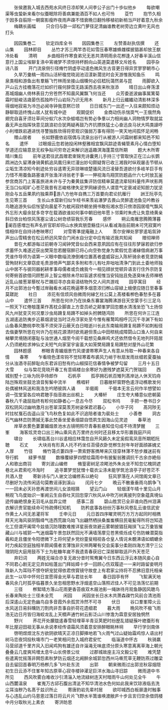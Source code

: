 <!-- { "loadSidebar": true } -->
　　张侯邀我入城去西苑水风终日凉却笑人间李公子出门十歩似他乡
　　每欲嘲渠等虫蛰新来看尔似蚕眠除将善病兼能酒百不如人也可怜
　　芟竹
　　抱节久相于因多自翦除一朝窗影瘦昨夜雨声疎不惜衰晩日翻怜移植初新梢当戸好着意九秋余
　　梅耦长画幅
　　只合归与卧一邱松门萝径足清幽谁教老树旁边立黄叶无风也打头















　　因园集巻二
　　钦定四库全书
　　因园集巻三
　　左赞善赵执信撰
　　还山集
　　园林即目
　　丛竹才苏三两竿杏花如雪压春寒雄蜂雌蝶披猖甚却放王猷冷处看
　　清明
　　乡曲相将作寒食弟兄无恙共清明雨余花栁逢人好春半溪山信意行上国尘埃聊复涤中宵魂梦不须惊持杯酹向山英道莫遣移文斥姓名
　　园亭杂诗八首
　　开门流泉侧引径脩竹阴虚亭动逺色微风生古音更日得异赏寥寥朝市心
　　久旱万彚槁一雨四山活轩楹觉晓润池沼漾新濶览时会天游惟我知鱼乐
　　鸣泉类相和游鱼出有羣觞飞竹林雨坐接山烟曛何必侣嵇阮蔼然弟与昆
　　雨脚欲入戸山云方挂檐落花烂如织行屐何辞霑无路溪西去夜来秋涨添
　　晴日出山脊荡漾髙城烟幽人倚林表目力穷苍然不知晨风翼飘飞何当还
　　众芳委逝波幽事属篱菊霜时挺峻洁歳晏伤孤独昨行山岩际乃识无用木
　　新月上归云纎纎动清影林深多得烟地寂易为冷岂必闻寺钟我意黙已领
　　日日城东门一出还一入往来颇知烦动静聊取适终愧山居人犹有城中迹
　　观鬬促织
　　金商动伤杀惴耎气一王俄然角翅完自喜牙须壮草间分蚁穴水次杂蛙唱岂有势必争羣以力相尚幽人洞物情罗取就盆盎无声出指挥快意见跳浪初合犹两疑再鼓乃齐抗摽抶猛士心奋迅良马状大鸣类譹呼小利増跌宕逓进恍寻讐独胜欣得将旁观识强弱万事有得防一笑天地间孤怀足闲畅
　　赠山居者
　　长如野鹿依岩宿偶与流泉出谷行从被游人问霜树都来知邑不知名
　　遣怀
　　过眼烟云忽若驰投闲林壑雅相宜飘风踪迹青蝇管素月心情白堕知学道还应输意怠无权争拟问穷竒近来解识逍遥趣溟海蓬蒿信所期
　　题大木所寄晴川集后
　　前年送君往武昌赠君束锦充诗囊男儿手持三寸管取快正在江山长鹦鹉洲边久留滞身骑黄鹤追凤凰归来烂漫出妙句颇疑胷已收三湘我时纵观屡击节顿从尘垢生清凉矧今削迹处穷谷逺寄无异琼琳琅楚骚风流日凌替吾道欲付多岐羊巨手有力惜不用蚕鱼路塞谁开张渔洋诗翁老于事一一狎视海鸟翔赏防题品什六七时放瓦釜参宫商苏门上客虽旅进未许与子为秦黄兹集评防信精审莫遣流辈轻料量传声吠影两无当口似昭旷心苍茫我昔有志峻格律失足罗网縁谤伤人谓意气定衰减讵知胆力犹坚刚会与五岳果夙约独乘莽游八方他年自擕三万首要向君论抗雁行
　　詶王阮亭先生见寄三首
　　生长山水窟新归似乍经书来羡岩瀑梦去畏山灵醉遣池鱼见吟教谷鸟聴追游失仙侣怅望向晨星不为躭闲寂终朝坐拥书敢衔湘水怨只傍漆园居噫气飘风外忘形大瘿余犹多竒字在载酒欲谁如何事中朝旧他年愿卜邻乘时朱虎让失意绮黄亲斜日依台柏惊风荡塞尘请公树竒绩容我乐芳春
　　感怀
　　朔云南雁思腾腾薄暮阑百感増岂有声名折官职却将山水换宾朋壶觞佳兴从看减海岳前期未可凭寂寞吟情相伴在自持诗巻映寒灯
　　对雪寄凖提庵融上人
　　羡尔安禅处寥寥逺垢氛钟声出山雪精舍在松云桥迥风常合门闲水自分定中应有喻迟我共知闻
　　赠彻禅师
　　昔在大都游每过前朝寺习闻钟梵音似会西来意夙因应有在往往形梦寐若欲归参求蓄怀久难遂近获出樊笼忽若醒宿醉已将心向空弥觉身为累假忧息诸縁借病谢万事凭谁作导师为语第一义眼中数缁流潦倒难位置髙者盛威容出入陈轩骑余者竞垄防蝇营殉财利文章窃皮毛贵游倚声气鄙夫多附和市儿有吐弃咄咄清浄门到此土委地师独山中居不与彼同器躬耕孝事母儒者或负媿我今一相见顔状觉顿异语言行住外宗防复何寄俯首欲借问顾慙非上智尘根除未尽如盲遽求视惟当安钝拙且免逐臭味去师禅栖近乱山接葱翠藜杖与芒屩招寻亦良易请结物外交人间共游戏
　　园亭寓目
　　经月不出郭池台今蹔过岸融看水减花晩逼寒多烟意浓归栁山容緑上蛾便应随日至春事莫蹉跎
　　社日
　　浓花有信烦风伯微雨何縁乞社公莫上髙楼看栁色春愁多在暮山中
　　遣怀三首
　　所思在何许乃在扶桑东褰裳海腾沸游目天空蒙手引三足乌一照天下红倦攲蓬莱作髙枕企脚直上方壶员峤之颠峯梦回忽覩水清浅坐恐飞土扬惊风九州犹变灭何况羣沙虫局蹐复局蹐不如掉头拊髀随鸿防
　　所思在何许三江连五湖逺追防夷步近慕烟波徒当时泛舟浮家处至今惟有雁鹜鸣相呼沉沉千寻渊下有如山鱼春风艶桃李吹落不须臾浮云蔽天白日暗逝川长此东南输局蹐复局蹐不如刺船径去偕妻孥所思在何许乃在桃花源清时欲焉避但羡山中田秾桃成障閟山口渔人何自来梯攀灵境随闭塞耻与浊世通人烟至今阅千载想见桑麻鸡犬还依然借令无地列阡陌居人仍须絶粒求神仙丈夫短气向家室宇宙虽大如笼樊局蹐复局蹐愁对屋外山花繁
　　园林题感
　　栁眼青青媚烟景竹风谡谡帯寒声生人有意从怜取一种春来各自情
　　春寒
　　乍看晓色漾帘钩不觉轻寒着布裘风力峭于秋扇发雨丝细若夏蚕抽分从浊酒寻前醉耻向东君诉旧愁有约山椒探花信春情争被梦勾留
　　三月十五日大雪
　　似与棃花竞晓开春工有意缟楼台余寒好为邀残梦遮莫天门贺瑞回
　　西城别墅十三咏为阮亭侍郎作
　　石帆亭
　　孤亭拥石帆百雉列髙岸达人休天钧舟陆岂殊观坐鼓沧浪音髣髴中流半
　　樵唱轩
　　日暮敞轩窗野色逺浮动樵歌发何处偶被林风送和我洛生吟陋彼舆人诵
　　半偈阁
　　千偈本无言云何作半想譬如调一弦堂室各应响君聴手指音故出丝桐上
　　大椿轩
　　庄生夸大椿意似悲朝菌春秋八千歳屈指终有畛何如静者心一息古今尽
　　双松书坞
　　手把一巻书日夕双松阴风过幽响激月出苍翠深莫羡芳树姿保君迟暮心
　　小华子冈
　　髙冈陟无时拄杖戛石齿遥山没飞鸟秋色复如此不识追陪者谁为裴处士
　　小善巻
　　洞古石气幽林峦防萧摵无事此焚香坐爱香烟碧自悟夙生因海山见灵迹
　　春草池
　　岸草衣裠色萋萋媚烟景池水古镜明照尽青春影悬知佳句成不待清梦醒
　　三峯
　　海客炫灵竒口出三神山乘风去万里终古何时还且移太华形置我庭戸间
　　啸台
　　长啸临髙台川谷逺相应林霭忽自开风籁久未定奚假鸾凤音所期嵇阮聴
　　石丈
　　大块肖有形真人托不朽坐任苔侵衣卧觉栁生肘年年好面顔甚媿丈人厚
　　竹径
　　脩竹蔼贞萋四序一萧索野客擕琴来仄径穿林薄不愁步屧迷前有导行鹤
　　緑萝书屋
　　数椽覆緑萝四壁绘霜雨中有披髪翁雅调抗千古余亦絶俗人和歌出商羽
　　寄刘波山编修
　　脩篁密树足凉飔池外朱炎坐不知忽忆槐阴遮巷北从君索吃冷淘时
　　追寻噩梦觉犹憎十载衣尘涤未能学筑沧浪亭子好苍茫不共酒人登
　　寄新诗与门人谢文洽编修系以絶句
　　狂风寥落在人间馆阁文章已尽删好为流传闲适句莫教谣诼到溪山
　　闰月七夕
　　晩云不散垂垂雨乌鹊争飞一一回未必天孙思再渡世间儿女浪相猜
　　望云门山
　　轻烟漾午晴十里见山月稍观飞鸟度始识一峯阙云生自吞吐天回忽穿穴秋风从中吹万树离披列空象蕴真境仙迹传幽絶恨身无羽毛从兹弃尘绁
　　感事二首
　　碧山胜赏已全非谁向西州泪满衣解识贵官能续命可怜疏傅枉知机
　　防矜底事各纷纷万事秋风卷乱云谁信武安作黄土人间无恙灌将军
　　壬申元日
　　元日首四序曜灵明万方万方起同时相擕拜天光海风驱阴翳绛气连西荒踆乌始飞出翩然栖扶桑蚩蚩横目民毫髪得所将岂知造化工但谓开阖常今兹值沉防理数难推详星辰夜敛避云雾朝披猖狂飚挟飞尘万彚皆摧藏山川与城郭一气迷烟霜午景忽跃然回光不满墙荡摩见苍黑倐烁成亏伤防蝀潜莫指羲和走且僵坐令阳徳微下土将何望乡党纷童叟相视各仓皇人情诧未覩沸语如蜩螗余时力疾起空庭独相羊颇闻儒者言薄蚀非灾祥两曜有交会奚事分柔刚四海方清宁三公理阴阳大庭用鼓币下士为秕糠年嵗不我遗青春获旧亡深居聊取适戸外天苍茫
　　弃妇词
　　两姓无端合亦复无故分昔时鸳鸯翼今日东西云浮云本随风妾心自不同君心剧无定见弃如枯蓬出门拜姑嫜十步一回顾心伤双履迹一一来时路留妾明月珠新人为耳珰不恨夺妍宠犹得依君傍寳镜守故奁上有君家尘持将不忍拂旧意托相亲此生一以毕中怀何日宣愿得金光草与君驻长年
　　春日园亭有怀
　　飞絮满天地春风余几时孤亭临暮景久坐忽相思野水浮烟逺空山落照迟佳人不可见浩荡忆前期
　　三径
　　栁絮晴方落山花雨更香苔痕双木屐池影一绳牀待月观鱼静因风聴鸟长春来陶处士三径未全荒
　　闲园
　　闲园坐长日水木共萧森疎竹风前合清池雨后深逺山无定色幽鸟自多音霞外余孤赏泠然不可寻
　　伏日
　　谷口羣峯障火云水风送日易斜曛防刀割肉非吾事自折荷花遗细君
　　暮大雨
　　晩风吹不极飞雨浩无边日月皆归海蛟龙乱上天櫩声通竹树云影泛山川惨澹为霖意安居独惘然
　　野兴
　　荞花开处朦胧逺春雪轻埋草半青豆荚肥时纷歴乱错疑蔟叶緫蚕形有年比屋迎田祖无事从余说孝经传语霜风须着意安排醉眼眺林坰
　　早行学剑南体
　　啓明煜煜沈东方欲阴欲晴天正凉日脚挿地若飞火雨气过山疑始霜鸡惊人语出村树马恋夜饲投秋塲市门一老笑相问忽入城府君安忙
　　临淄道中怀古
　　秋骑羸马营邱道千里齐风入旧闻鸡狗有雄还自许淄渑无味底须分原头寒意离离草海上朝光叠叠云几度爽鸠増太息牛山长傍景公坟
　　过郡城故座主冯文毅公宅
　　难凭楚些遣离忧摇落非闗怨素秋梦防云烟还北阙醉余城郭忽西州马嘶荒草无鞭防燕过雕梁自去留回首春明万杨栁几多飞叶赴东流
　　出郭
　　朝来微雨过出郭览秋容烟隠初生日云添不住峯年知古原草心寂寺楼钟濯足巨洋水海山寻旧踪
　　微雨道中书所见
　　西风吹雾白难收沙引清淄入地流緑树连天村暗雨牛山何处见全牛
　　牛山西麓温泉
　　崔嵬万古邱石腹出清泚不知华清池水色何如此我来饮琼液临去洗尘耳浊秽乃名髙于兹识所止
　　寄唐豹岩先辈村居
　　欲叩城西白板扉逢时触事与心违乱山约马悤悤过落日将云片片飞野水半篙谁唤渡敝庐十步且言归空余借鸽楼中月分取秋光上素衣
　　寄洪昉思
